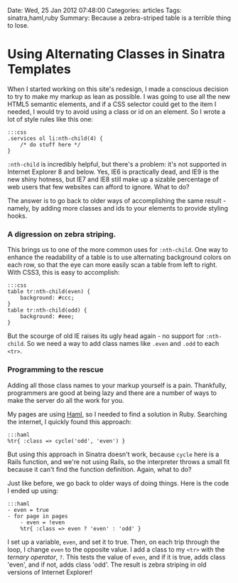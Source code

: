 Date: Wed, 25 Jan 2012 07:48:00
Categories: articles
Tags: sinatra,haml,ruby
Summary: Because a zebra-striped table is a terrible thing to lose.

# Using Alternating Classes in Sinatra Templates

When I started working on this site's redesign, I made a conscious decision to try to make my markup as lean as possible. I was going to use all the new HTML5 semantic elements, and if a CSS selector could get to the item I needed, I would try to avoid using a class or id on an element. So I wrote a lot of style rules like this one:

    :::css
    .services ol li:nth-child(4) {
        /* do stuff here */
    }

`:nth-child` is incredibly helpful, but there's a problem: it's not supported in Internet Explorer 8 and below. Yes, IE6 is practically dead, and IE9 is the new shiny hotness, but IE7 and IE8 still make up a sizable percentage of web users that few websites can afford to ignore. What to do?

The answer is to go back to older ways of accomplishing the same result - namely, by adding more classes and ids to your elements to provide styling hooks.

### A digression on zebra striping.

This brings us to one of the more common uses for `:nth-child`. One way to enhance the readability of a table is to use alternating background colors on each row, so that the eye can more easily scan a table from left to right. With CSS3, this is easy to accomplish:

    :::css
    table tr:nth-child(even) {
        background: #ccc;
    }
    table tr:nth-child(odd) {
        background: #eee;
    }

But the scourge of old IE raises its ugly head again - no support for `:nth-child`. So we need a way to add class names like `.even` and `.odd` to each `<tr>`.

### Programming to the rescue

Adding all those class names to your markup yourself is a pain. Thankfully, programmers are good at being lazy and there are a number of ways to make the server do all the work for you.

My pages are using [Haml](http://haml-lang.com), so I needed to find a solution in Ruby. Searching the internet, I quickly found this approach:

    :::haml
    %tr{ :class => cycle('odd', 'even') }

But using this approach in Sinatra doesn't work, because `cycle` here is a Rails function, and we're not using Rails, so the interpreter throws a small fit because it can't find the function definition. Again, what to do?

Just like before, we go back to older ways of doing things. Here is the code I ended up using:

    :::haml
    - even = true
    - for page in pages
        - even = !even
        %tr{ :class => even ? 'even' : 'odd' }

I set up a variable, `even`, and set it to true. Then, on each trip through the loop, I change `even` to the opposite value. I add a class to my `<tr>` with the _ternary operator_, `?`. This tests the value of `even`, and if it is true, adds class 'even', and if not, adds class 'odd'. The result is zebra striping in old versions of Internet Explorer!